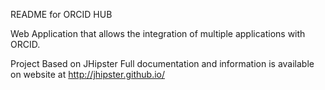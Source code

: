 README for ORCID HUB

Web Application that allows the integration of multiple applications with ORCID.

Project Based on JHipster
Full documentation and information is available on website at http://jhipster.github.io/